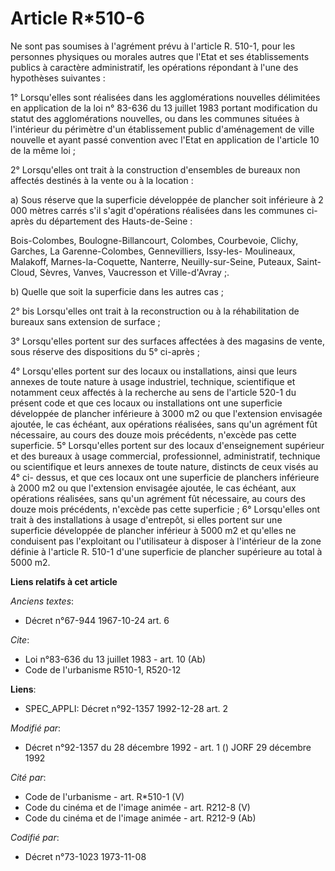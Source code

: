 # Article R*510-6

Ne sont pas soumises à l'agrément prévu à l'article R. 510-1, pour les personnes physiques ou morales autres que l'Etat et
ses établissements publics à caractère administratif, les opérations répondant à l'une des hypothèses suivantes :

1° Lorsqu'elles sont réalisées dans les agglomérations nouvelles délimitées en application de la loi n° 83-636 du 13 juillet
1983 portant modification du statut des agglomérations nouvelles, ou dans les communes situées à l'intérieur du périmètre
d'un établissement public d'aménagement de ville nouvelle et ayant passé convention avec l'Etat en application de l'article
10 de la même loi ;

2° Lorsqu'elles ont trait à la construction d'ensembles de bureaux non affectés destinés à la vente ou à la location :

a) Sous réserve que la superficie développée de plancher soit inférieure à 2 000 mètres carrés s'il s'agit d'opérations
réalisées dans les communes ci-après du département des Hauts-de-Seine :

Bois-Colombes, Boulogne-Billancourt, Colombes, Courbevoie, Clichy, Garches, La Garenne-Colombes, Gennevilliers, Issy-les-
Moulineaux, Malakoff, Marnes-la-Coquette, Nanterre, Neuilly-sur-Seine, Puteaux, Saint-Cloud, Sèvres, Vanves, Vaucresson et
Ville-d'Avray ;.

b) Quelle que soit la superficie dans les autres cas ;

2° bis Lorsqu'elles ont trait à la reconstruction ou à la réhabilitation de bureaux sans extension de surface ;

3° Lorsqu'elles portent sur des surfaces affectées à des magasins de vente, sous réserve des dispositions du 5° ci-après ;

4° Lorsqu'elles portent sur des locaux ou installations, ainsi que leurs annexes de toute nature à usage industriel,
technique, scientifique et notamment ceux affectés à la recherche au sens de l'article 520-1 du présent code et que ces
locaux ou installations ont une superficie développée de plancher inférieure à 3000 m2 ou que l'extension envisagée ajoutée,
le cas échéant, aux opérations réalisées, sans qu'un agrément fût nécessaire, au cours des douze mois précédents, n'excède
pas cette superficie. 5° Lorsqu'elles portent sur des locaux d'enseignement supérieur et des bureaux à usage commercial,
professionnel, administratif, technique ou scientifique et leurs annexes de toute nature, distincts de ceux visés au 4° ci-
dessus, et que ces locaux ont une superficie de planchers inférieure à 2000 m2 ou que l'extension envisagée ajoutée, le cas
échéant, aux opérations réalisées, sans qu'un agrément fût nécessaire, au cours des douze mois précédents, n'excède pas cette
superficie ; 6° Lorsqu'elles ont trait à des installations à usage d'entrepôt, si elles portent sur une superficie développée
de plancher inférieur à 5000 m2 et qu'elles ne conduisent pas l'exploitant ou l'utilisateur à disposer à l'intérieur de la
zone définie à l'article R. 510-1 d'une superficie de plancher supérieure au total à 5000 m2.

**Liens relatifs à cet article**

_Anciens textes_:

  - Décret n°67-944 1967-10-24 art. 6

_Cite_:

  - Loi n°83-636 du 13 juillet 1983 - art. 10 (Ab)
  - Code de l'urbanisme R510-1, R520-12

**Liens**:

  - SPEC_APPLI: Décret n°92-1357 1992-12-28 art. 2

_Modifié par_:

  - Décret n°92-1357 du 28 décembre 1992 - art. 1 () JORF 29 décembre 1992

_Cité par_:

  - Code de l'urbanisme - art. R*510-1 (V)
  - Code du cinéma et de l'image animée - art. R212-8 (V)
  - Code du cinéma et de l'image animée - art. R212-9 (Ab)

_Codifié par_:

  - Décret n°73-1023 1973-11-08
